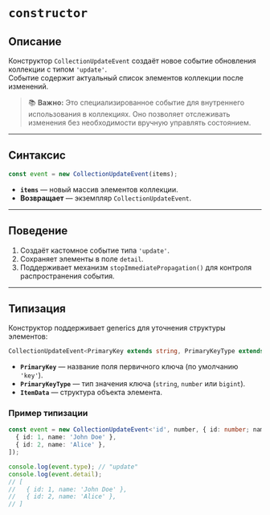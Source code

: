 # `constructor`

## Описание

Конструктор `CollectionUpdateEvent` создаёт новое событие обновления коллекции с типом `'update'`.  
Событие содержит актуальный список элементов коллекции после изменений.

> 📚 **Важно:** Это специализированное событие для внутреннего использования в коллекциях. Оно позволяет отслеживать изменения без необходимости вручную управлять состоянием.

---

## Синтаксис

```ts
const event = new CollectionUpdateEvent(items);
```

- **`items`** — новый массив элементов коллекции.
- **Возвращает** — экземпляр `CollectionUpdateEvent`.

---

## Поведение

1. Создаёт кастомное событие типа `'update'`.
2. Сохраняет элементы в поле `detail`.
3. Поддерживает механизм `stopImmediatePropagation()` для контроля распространения события.

---

## Типизация

Конструктор поддерживает generics для уточнения структуры элементов:

```ts
CollectionUpdateEvent<PrimaryKey extends string, PrimaryKeyType extends string | number | bigint, ItemData extends object>
```

- **`PrimaryKey`** — название поля первичного ключа (по умолчанию `'key'`).
- **`PrimaryKeyType`** — тип значения ключа (`string`, `number` или `bigint`).
- **`ItemData`** — структура объекта элемента.

### Пример типизации

```ts
const event = new CollectionUpdateEvent<'id', number, { id: number; name: string }>([
  { id: 1, name: 'John Doe' },
  { id: 2, name: 'Alice' },
]);

console.log(event.type); // "update"
console.log(event.detail);
// [
//   { id: 1, name: 'John Doe' },
//   { id: 2, name: 'Alice' },
// ]
```
